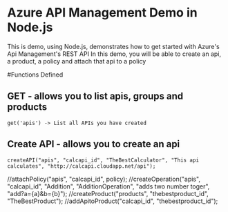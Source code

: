 # Azure API Management Demo in Node.js

This is demo, using Node.js, demonstrates how to get started with Azure's Api Management's REST API
In this demo, you will be able to create an api, a product, a policy and attach that api to a policy 

#Functions Defined 

## GET - allows you to list apis, groups and products 
    get('apis') -> List all APIs you have created 
## Create API - allows you to create an api
    createAPI("apis", "calcapi_id", "TheBestCalculator", "This api calculates", "http://calcapi.cloudapp.net/api");
//attachPolicy("apis", "calcapi_id", policy);
//createOperation("apis", "calcapi_id", "Addition", "AdditionOperation", "adds two number toger", "add?a={a}&b={b}");
//createProduct("products", "thebestproduct_id", "TheBestProduct");
//addApitoProduct("calcapi_id", "thebestproduct_id");


